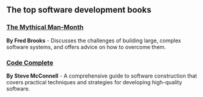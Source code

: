 ## The top software development books

### [The Mythical Man-Month](/alexano/software-development/the-mythical-man-month.html) 
**By Fred Brooks** - Discusses the challenges of building large, complex software systems, and offers advice on how to overcome them.

### [Code Complete](/alexano/software-development/the-mythical-man-month.html) 
**By Steve McConnell** - A comprehensive guide to software construction that covers practical techniques and strategies for developing high-quality software.
